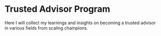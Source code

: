 # Trusted Advisor Program 

Here I will collect my learnings and insights on becoming a trusted advisor in various fields from scaling champions.